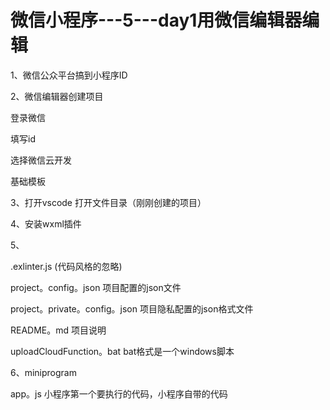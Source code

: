 # 微信小程序---5---day1用微信编辑器编辑





1、微信公众平台搞到小程序ID



2、微信编辑器创建项目

登录微信

填写id

选择微信云开发

基础模板



3、打开vscode 打开文件目录（刚刚创建的项目）



4、安装wxml插件



5、

.exlinter.js (代码风格的忽略)

project。config。json 项目配置的json文件

project。private。config。json  项目隐私配置的json格式文件

README。md    项目说明

uploadCloudFunction。bat    bat格式是一个windows脚本



6、miniprogram

app。js  小程序第一个要执行的代码，小程序自带的代码



